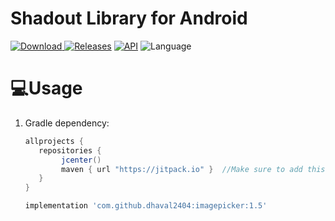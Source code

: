 # Shadout Library for Android

[![Download](https://api.bintray.com/packages/dhaval2404/maven/imagepicker/images/download.svg) ](0) 
[![Releases](https://img.shields.io/github/release/dhaval2404/imagePicker/all.svg?style=flat-square)](v1.0.0)
[![API](https://img.shields.io/badge/API-19%2B-brightgreen.svg?style=flat)](https://android-arsenal.com/api?level=15)
![Language](https://img.shields.io/badge/language-Kotlin-orange.svg)




# 💻Usage


1. Gradle dependency:

	```groovy
	allprojects {
	   repositories {
	      	jcenter()
           	maven { url "https://jitpack.io" }  //Make sure to add this in your project for uCrop
	   }
	}
	```

    ```groovy
   implementation 'com.github.dhaval2404:imagepicker:1.5'
    
 